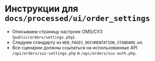 # Инструкции для `docs/processed/ui/order_settings`

- Описываем страницу настроек OMS/СУЗ (`public/orders/settings.php`).
- Следуем стандарту из `WEB_PAGES_DOCUMENTATION_STANDARD.md`.
- Все сценарии должны ссылаться на использованные API `/api/orders/suz-settings.php` и `/api/orders/suz-auth.php`.

